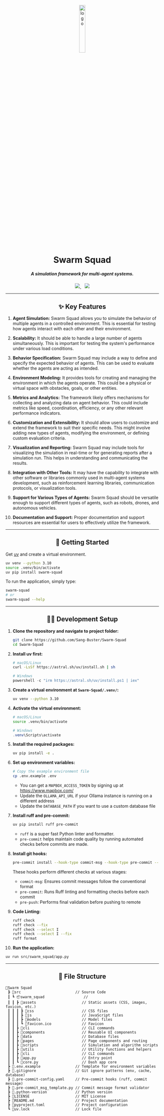<div align="center">
   <a href="https://github.com/Sang-Buster/Swarm-Squad">
      <img src="/src/swarm_squad//assets/favicon.ico" width=20% alt="logo">
   </a>   
   <h1>Swarm Squad</h1>
   <h5>A simulation framework for multi-agent systems.</h5>
   <a href="https://swarm-squad.vercel.app/">
   <img src="https://img.shields.io/badge/Web-282c34?style=for-the-badge&logoColor=white" />
   </a> &nbsp;&nbsp;
   <a href="https://swarm-squad-doc.vercel.app/">
   <img src="https://img.shields.io/badge/Doc-282c34?style=for-the-badge&logoColor=white" />
   </a>
</div>

---

<div align="center">
  <h2>✨ Key Features</h2>
</div>

1. **Agent Simulation:** Swarm Squad allows you to simulate the behavior of multiple agents in a controlled environment. This is essential for testing how agents interact with each other and their environment.

2. **Scalability:** It should be able to handle a large number of agents simultaneously. This is important for testing the system's performance under various load conditions.

3. **Behavior Specification:** Swarm Squad may include a way to define and specify the expected behavior of agents. This can be used to evaluate whether the agents are acting as intended.

4. **Environment Modeling:** It provides tools for creating and managing the environment in which the agents operate. This could be a physical or virtual space with obstacles, goals, or other entities.

5. **Metrics and Analytics:** The framework likely offers mechanisms for collecting and analyzing data on agent behavior. This could include metrics like speed, coordination, efficiency, or any other relevant performance indicators.

6. **Customization and Extensibility:** It should allow users to customize and extend the framework to suit their specific needs. This might involve adding new types of agents, modifying the environment, or defining custom evaluation criteria.

7. **Visualization and Reporting:** Swarm Squad may include tools for visualizing the simulation in real-time or for generating reports after a simulation run. This helps in understanding and communicating the results.

8. **Integration with Other Tools:** It may have the capability to integrate with other software or libraries commonly used in multi-agent systems development, such as reinforcement learning libraries, communication protocols, or visualization tools.

9. **Support for Various Types of Agents:** Swarm Squad should be versatile enough to support different types of agents, such as robots, drones, and autonomous vehicles.

10. **Documentation and Support:** Proper documentation and support resources are essential for users to effectively utilize the framework.

---

<div align="center">
  <h2>🚀 Getting Started</h2>
</div>

Get [uv](https://docs.astral.sh/uv/getting-started/installation/) and create a virtual environment.

```bash
uv venv --python 3.10
source .venv/bin/activate
uv pip install swarm-squad
```

To run the application, simply type:

```bash
swarm-squad
# or
swarm-squad --help
```

---

<div align="center">
  <h2>👨‍💻 Development Setup</h2>
</div>

1. **Clone the repository and navigate to project folder:**
   ```bash
   git clone https://github.com/Sang-Buster/Swarm-Squad
   cd Swarm-Squad
   ```

2. **Install uv first:**
   ```bash
   # macOS/Linux
   curl -LsSf https://astral.sh/uv/install.sh | sh
   ```

   ```powershell
   # Windows
   powershell -c "irm https://astral.sh/uv/install.ps1 | iex"
   ```

3. **Create a virtual environment at `Swarm-Squad/.venv/`:**
   ```bash
   uv venv --python 3.10
   ```

4. **Activate the virtual environment:**
   ```bash
   # macOS/Linux
   source .venv/bin/activate
   ```

   ```powershell
   # Windows
   .venv\Scripts\activate
   ```

5. **Install the required packages:**
   ```bash
   uv pip install -e .
   ```

6. **Set up environment variables:**
   ```bash
   # Copy the example environment file
   cp .env.example .env
   ```
   - You can get a `MAPBOX_ACCESS_TOKEN` by signing up at https://www.mapbox.com/
   - Update the `OLLAMA_API_URL` if your Ollama instance is running on a different address
   - Update the `DATABASE_PATH` if you want to use a custom database file

7. **Install ruff and pre-commit:**
   ```bash
   uv pip install ruff pre-commit
   ```
   - `ruff` is a super fast Python linter and formatter.
   - `pre-commit` helps maintain code quality by running automated checks before commits are made.

8. **Install git hooks:**
   ```bash
   pre-commit install --hook-type commit-msg --hook-type pre-commit --hook-type pre-push
   ```

   These hooks perform different checks at various stages:
   - `commit-msg`: Ensures commit messages follow the conventional format
   - `pre-commit`: Runs Ruff linting and formatting checks before each commit
   - `pre-push`: Performs final validation before pushing to remote
  
9. **Code Linting:**
   ```bash
   ruff check
   ruff check --fix
   ruff check --select I
   ruff check --select I --fix
   ruff format
   ```

10. **Run the application:**
   ```bash
   uv run src/swarm_squad/app.py
   ```

---

<div align="center">
  <h2>📝 File Structure</h2>
</div>

```text
📂Swarm Squad
 ┣ 📂src                         // Source Code
 ┃ ┗ 📦swarm_squad                  // 
 ┃ ┃ ┣ 📂assets                     // Static assets (CSS, images, favicon, etc.)
 ┃ ┃ ┃ ┣ 📂css                      // CSS files
 ┃ ┃ ┃ ┣ 📂js                       // JavaScript files
 ┃ ┃ ┃ ┣ 📂models                   // Model files
 ┃ ┃ ┃ ┗ 📄favicon.ico              // Favicon
 ┃ ┃ ┣ 📂cli                        // CLI commands
 ┃ ┃ ┣ 📂components                 // Reusable UI components
 ┃ ┃ ┣ 📂data                       // Database files
 ┃ ┃ ┣ 📂pages                      // Page components and routing
 ┃ ┃ ┣ 📂scripts                    // Simulation and algorithm scripts
 ┃ ┃ ┣ 📂utils                      // Utility functions and helpers
 ┃ ┃ ┣ 📂cli                        // CLI commands
 ┃ ┃ ┣ 📄app.py                     // Entry point
 ┃ ┃ ┗ 📄core.py                    // Dash app core
 ┣ 📄.env.example                // Template for environment variables
 ┣ 📄.gitignore                  // Git ignore patterns (env, cache, database)
 ┣ 📄.pre-commit-config.yaml     // Pre-commit hooks (ruff, commit message)
 ┣ 📄.pre-commit_msg_template.py // Commit message format validator
 ┣ 📄.python-version             // Python version
 ┣ 📄LICENSE                     // MIT License
 ┣ 📄README.md                   // Project documentation
 ┣ 📄pyproject.toml              // Project configuration
 ┗ 📄uv.lock                     // Lock file
```